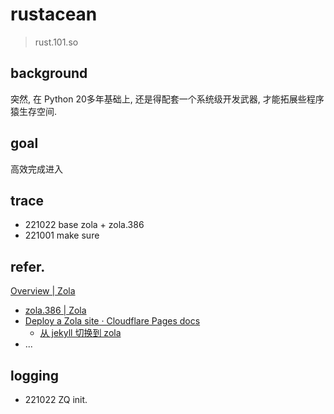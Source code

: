 # rustacean
> rust.101.so

## background
突然, 在 Python 20多年基础上,
还是得配套一个系统级开发武器, 才能拓展些程序猿生存空间.

## goal
高效完成进入


## trace

- 221022 base zola + zola.386
- 221001 make sure

## refer.


[Overview | Zola](https://www.getzola.org/documentation/getting-started/overview/)

- [zola.386 | Zola](https://www.getzola.org/themes/zola-386/)
- [Deploy a Zola site · Cloudflare Pages docs](https://developers.cloudflare.com/pages/framework-guides/deploy-a-zola-site/#learn-more)
    - [从 jekyll 切换到 zola](https://blog.biofan.org/2019/08/replace-jekyll-with-zola/)
- ...

## logging

- 221022 ZQ init.

